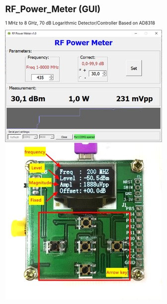 # RF_Power_Meter (GUI)

1 MHz to 8 GHz, 70 dB
Logarithmic Detector/Controller
Based on AD8318

![2](2.png)
![1](1.png)
